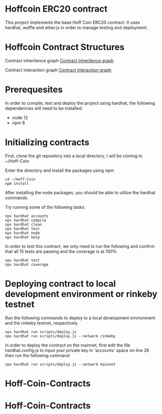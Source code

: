 # Hoffcoin ERC20 contract

This project implements the base Hoff Coin ERC20 contract. It uses hardhat, waffle and ether.js in order to manage testing and deployment.

# Hoffcoin Contract Structures

Contract inheritence graph
[Contract inheritence graph](graphs/Contract-Inheritence.png)

Contract interaction graph
[Contract interaction graph](graphs/Contract-Interactions.png)


# Prerequesites
In order to compile, test and deploy the project using hardhat, the following dependencies will need to be installed:
- node 12
- npm 8

# Initializing contracts
First, clone the git repository into a local directory, I will be cloning to ~/Hoff-Coin

Enter the directory and install the packages using npm
```shell
cd ~/Hoff-Coin
npm install
```

After installing the node packages, you should be able to utilize the hardhat commands.

Try running some of the following tasks:

```shell
npx hardhat accounts
npx hardhat compile
npx hardhat clean
npx hardhat test
npx hardhat node
npx hardhat help
```
In order to test this contract, we only need to run the following and confirm that all 15 tests are passing and the coverage is at 100%

```shell
npx hardhat test
npx hardhat coverage
```

# Deploying contract to local development environment or rinkeby testnet

Run the following commands to deploy to a local development environment and the rinkeby testnet, respectively

```shell
npx hardhat run scripts/deploy.js
npx hardhat run scripts/deploy.js --network rinkeby
```

in order to deploy the contract on the mainnet, first edit the file hardhat.config.js to input your private key in 'accounts' space on line 26
then run the following command

```shell
npx hardhat run scripts/deploy.js --network mainnet
```

# Hoff-Coin-Contracts
# Hoff-Coin-Contracts

